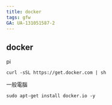 ```yaml
---
title: docker
tags: gfw
GA: UA-131051587-2
---
```




## docker 
pi
```
curl -sSL https://get.docker.com | sh
```

一般電腦
```
sudo apt-get install docker.io -y
```